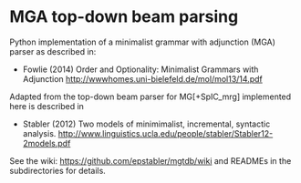 MGA top-down beam parsing
========================

Python implementation of a minimalist grammar with adjunction (MGA) parser as described in:

- Fowlie (2014) Order and Optionality: Minimalist Grammars with Adjunction
http://wwwhomes.uni-bielefeld.de/mol/mol13/14.pdf

Adapted from the top-down beam parser for MG[+SpIC_mrg] implemented here is described in 

- Stabler (2012) Two models of minimimalist, incremental, syntactic analysis.
http://www.linguistics.ucla.edu/people/stabler/Stabler12-2models.pdf

See the wiki:  https://github.com/epstabler/mgtdb/wiki
and READMEs in the subdirectories for details.
